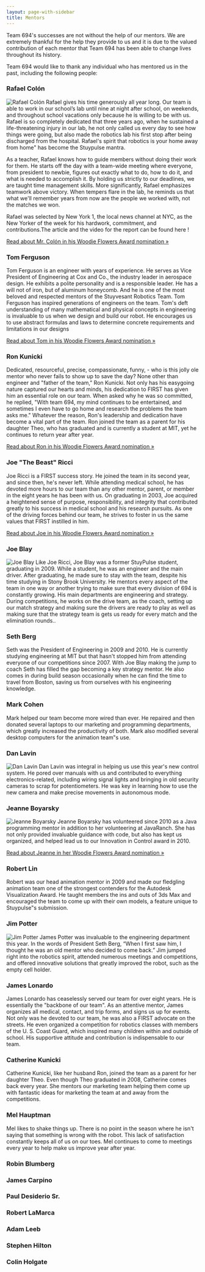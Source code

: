 ```yaml
---
layout: page-with-sidebar
title: Mentors
---
```

Team 694's successes are not without the help of our mentors. We are extremely thankful for the help they provide to us and it is due to the valued contribution of each mentor that Team 694 has been able to change lives throughout its history.

Team 694 would like to thank any individual who has mentored us in the past, including the following people:

### Rafael Colón
<div markdown="1" class="ec-description">
<img src="/img/mentors/colon.jpg" class="ec-photo" alt="Rafael Colón">
Rafael gives his time generously all year long. Our team is able to work in our school’s lab until nine at night after school, on weekends, and throughout school vacations only because he is willing to be with us. Rafael is so completely dedicated that three years ago, when he sustained a life-threatening injury in our lab, he not only called us every day to see how things were going, but also made the robotics lab his first stop after being discharged from the hospital. Rafael's spirit that robotics is your home away from home" has become the Stuypulse mantra.

As a teacher, Rafael knows how to guide members without doing their work for them. He starts off the day with a team-wide meeting where everyone, from president to newbie, figures out exactly what to do, how to do it, and what is needed to accomplish it. By holding us strictly to our deadlines, we are taught time management skills. More significantly, Rafael emphasizes teamwork above victory. When tempers flare in the lab, he reminds us that what we'll remember years from now are the people we worked with, not the matches we won.

Rafael was selected by New York 1, the local news channel at NYC, as the New Yorker of the week for his hardwork, commitment, and contributions.The article and the video for the report can be found here !
 
[Read about Mr. Colón in his Woodie Flowers Award nomination &raquo;](/about/mentors/woodieflowers/colon)
</div>

### Tom Ferguson
<div markdown="1" class="ec-description">
Tom Ferguson is an engineer with years of experience. He serves as Vice President of Engineering at Cox and Co., the industry leader in aerospace design. He exhibits a polite personality and is a responsible leader. He has a will not of iron, but of aluminum honeycomb. And he is one of the most beloved and respected mentors of the Stuyvesant Robotics Team. Tom Ferguson has inspired generations of engineers on the team. Tom's deft understanding of many mathematical and physical concepts in engineering is invaluable to us when we design and build our robot. He encourages us to use abstract formulas and laws to determine concrete requirements and limitations in our designs

[Read about Tom in his Woodie Flowers Award nomination &raquo;](/about/mentors/woodieflowers/tom)
</div>

### Ron Kunicki
<div markdown="1" class="ec-description">
Dedicated, resourceful, precise, compassionate, funny, - who is this jolly ole mentor who never fails to show up to save the day? None other than engineer and "father of the team," Ron Kunicki. Not only has his easygoing nature captured our hearts and minds, his dedication to FIRST has given him an essential role on our team. When asked why he was so committed, he replied, "With team 694, my mind continues to be entertained, and sometimes I even have to go home and research the problems the team asks me." Whatever the reason, Ron's leadership and dedication have become a vital part of the team. Ron joined the team as a parent for his daughter Theo, who has graduated and is currently a student at MIT, yet he continues to return year after year.
 
[Read about Ron in his Woodie Flowers Award nomination &raquo;](/about/mentors/woodieflowers/ron)
</div>

### Joe "The Beast" Ricci
<div markdown="1" class="ec-description">
Joe Ricci is a FIRST success story. He joined the team in its second year, and since then, he's never left. While attending medical school, he has devoted more hours to our team than any other mentor, parent, or member in the eight years he has been with us. On graduating in 2003, Joe acquired a heightened sense of purpose, responsibility, and integrity that contributed greatly to his success in medical school and his research pursuits. As one of the driving forces behind our team, he strives to foster in us the same values that FIRST instilled in him.

[Read about Joe in his Woodie Flowers Award nomination &raquo;](/about/mentors/woodieflowers/joe)
</div>

### Joe Blay
<div markdown="1" class="ec-description">
<img src="/img/mentors/blay.jpg" class="ec-photo" alt="Joe Blay">
Like Joe Ricci, Joe Blay was a former StuyPulse student, graduating in 2009. While a student, he was an engineer and the main driver. After graduating, he made sure to stay with the team, despite his time studying in Stony Brook University. He mentors every aspect of the team in one way or another trying to make sure that every division of 694 is constantly growing. His main departments are engineering and strategy. During competitions, he works on the drive team, as the coach, setting up our match strategy and making sure the drivers are ready to play as well as making sure that the strategy team is gets us ready for every match and the elimination rounds..
</div>

### Seth Berg
<div markdown="1" class="ec-description">
Seth was the President of Engineering in 2009 and 2010. He is currently studying engineering at MIT but that hasn't stopped him from attending everyone of our competitions since 2007. With Joe Blay making the jump to coach Seth has filled the gap becoming a key strategy mentor. He also comes in during build season occasionally when he can find the time to travel from Boston, saving us from ourselves with his engineering knowledge.
</div>

### Mark Cohen
<div markdown="1" class="ec-description">
Mark helped our team become more wired than ever. He repaired and then donated several laptops to our marketing and programming departments, which greatly increased the productivity of both. Mark also modified several desktop computers for the animation team‟s use.
</div>

### Dan Lavin
<div markdown="1" class="ec-description">
<img src="/img/mentors/dan.jpg" class="ec-photo" alt="Dan Lavin">
Dan Lavin was integral in helping us use this year's new control system. He pored over manuals with us and contributed to everything electronics-related, including wiring signal lights and bringing in old security cameras to scrap for potentiometers. He was key in learning how to use the new camera and make precise movements in autonomous mode.
</div>

### Jeanne Boyarsky
<div markdown="1" class="ec-description">
<img src="/img/mentors/jeanne.jpg" class="ec-photo" alt="Jeanne Boyarsky">
Jeanne Boyarsky has volunteered since 2010 as a Java programming mentor in addition to her volunteering at JavaRanch. She has not only provided invaluable guidance with code, but also has kept us organized, and helped lead us to our Innovation in Control award in 2010.

[Read about Jeanne in her Woodie Flowers Award nomination &raquo;](/about/mentors/woodieflowers/jeanne)
</div>

### Robert Lin
<div markdown="1" class="ec-description">
Robert was our head animation mentor in 2009 and made our fledgling animation team one of the strongest contenders for the Autodesk Visualization Award. He taught members the ins and outs of 3ds Max and encouraged the team to come up with their own models, a feature unique to Stuypulse‟s submission.
</div>

### Jim Potter
<div markdown="1" class="ec-description">
<img src="/img/mentors/jim.jpg" class="ec-photo" alt="Jim Potter">
James Potter was invaluable to the engineering department this year. In the words of President Seth Berg, “When I first saw him, I thought he was an old mentor who decided to come back.” Jim jumped right into the robotics spirit, attended numerous meetings and competitions, and offered innovative solutions that greatly improved the robot, such as the empty cell holder.
</div>

### James Lonardo
<div markdown="1" class="ec-description">
James Lonardo has ceaselessly served our team for over eight years. He is essentially the "backbone of our team". As an attentive mentor, James organizes all medical, contact, and trip forms, and signs us up for events. Not only was he devoted to our team, he was also a FIRST advocate on the streets. He even organized a competition for robotics classes with members of the U. S. Coast Guard, which inspired many children within and outside of school. His supportive attitude and contribution is indispensable to our team.
</div>

### Catherine Kunicki
<div markdown="1" class="ec-description">
Catherine Kunicki, like her husband Ron, joined the team as a parent for her daughter Theo. Even though Theo graduated in 2008, Catherine comes back every year. She mentors our marketing team helping them come up with fantastic ideas for marketing the team at and away from the competitions.
</div>

### Mel Hauptman
<div markdown="1" class="ec-description">
Mel likes to shake things up. There is no point in the season where he isn't saying that something is wrong with the robot. This lack of satisfaction constantly keeps all of us on our toes. Mel continues to come to meetings every year to help make us improve year after year.
</div>

### Robin Blumberg
### James Carpino
### Paul Desiderio Sr.
### Robert LaMarca
### Adam Leeb
### Stephen Hilton
### Colin Holgate
